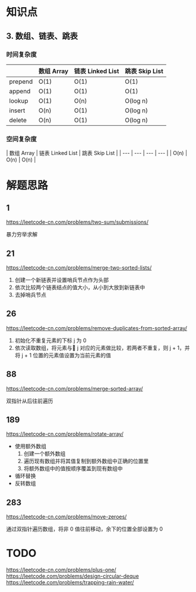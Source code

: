 # 知识点

## 3. 数组、链表、跳表

### 时间复杂度

| | 数组 Array | 链表 Linked List | 跳表 Skip List |
| --- | --- | --- | --- |
| prepend | O(1) | O(1) | O(1) |
| append | O(1) | O(1) | O(1) |
| lookup | O(1) | O(n) | O(log n) |
| insert | O(n) | O(1) | O(log n) |
| delete | O(n) | O(1) | O(log n) |

### 空间复杂度

| 数组 Array | 链表 Linked List | 跳表 Skip List |
| --- | --- | --- | --- |
| O(n) | O(n) | O(n) |

# 解题思路

## 1

https://leetcode-cn.com/problems/two-sum/submissions/

暴力穷举求解

## 21

https://leetcode-cn.com/problems/merge-two-sorted-lists/

1. 创建一个新链表并设置哨兵节点作为头部
2. 依次比较两个链表结点的值大小，从小到大放到新链表中
3. 去掉哨兵节点

## 26

https://leetcode-cn.com/problems/remove-duplicates-from-sorted-array/

1. 初始化不重复元素的下标 j 为 0
2. 依次读取数组，将元素与 j 对应的元素做比较，若两者不重复，则 j + 1，并将 j + 1 位置的元素值设置为当前元素的值

## 88

https://leetcode-cn.com/problems/merge-sorted-array/

双指针从后往前遍历

## 189

https://leetcode-cn.com/problems/rotate-array/

- 使用额外数组
  1. 创建一个额外数组
  2. 遍历现有数组并将其值复制到额外数组中正确的位置里
  3. 将额外数组中的值按顺序覆盖到现有数组中
- 循环替换
- 反转数组

## 283

https://leetcode-cn.com/problems/move-zeroes/

通过双指针遍历数组，将非 0 值往前移动，余下的位置全部设置为 0

# TODO

https://leetcode-cn.com/problems/plus-one/
https://leetcode.com/problems/design-circular-deque
https://leetcode.com/problems/trapping-rain-water/
